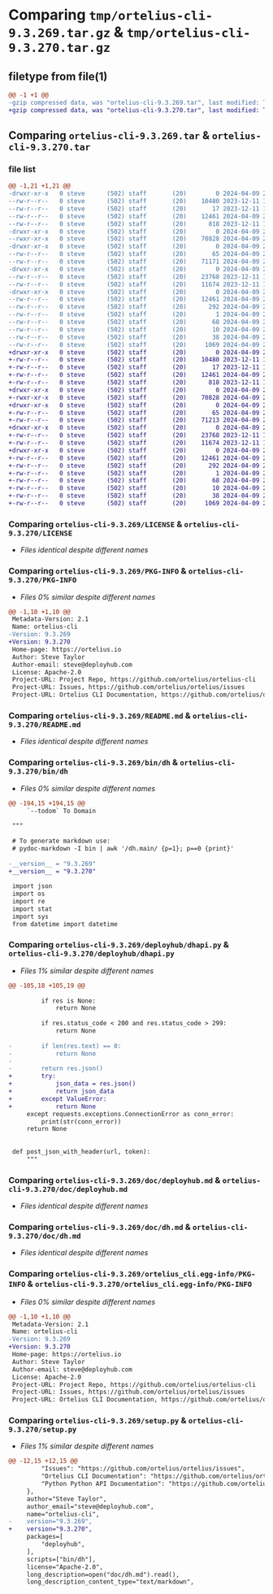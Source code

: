 # Comparing `tmp/ortelius-cli-9.3.269.tar.gz` & `tmp/ortelius-cli-9.3.270.tar.gz`

## filetype from file(1)

```diff
@@ -1 +1 @@
-gzip compressed data, was "ortelius-cli-9.3.269.tar", last modified: Tue Apr  9 21:22:28 2024, max compression
+gzip compressed data, was "ortelius-cli-9.3.270.tar", last modified: Tue Apr  9 21:28:59 2024, max compression
```

## Comparing `ortelius-cli-9.3.269.tar` & `ortelius-cli-9.3.270.tar`

### file list

```diff
@@ -1,21 +1,21 @@
-drwxr-xr-x   0 steve      (502) staff       (20)        0 2024-04-09 21:22:28.548410 ortelius-cli-9.3.269/
--rw-r--r--   0 steve      (502) staff       (20)    10480 2023-12-11 19:25:24.000000 ortelius-cli-9.3.269/LICENSE
--rw-r--r--   0 steve      (502) staff       (20)       17 2023-12-11 19:25:24.000000 ortelius-cli-9.3.269/MANIFEST.in
--rw-r--r--   0 steve      (502) staff       (20)    12461 2024-04-09 21:22:28.547346 ortelius-cli-9.3.269/PKG-INFO
--rw-r--r--   0 steve      (502) staff       (20)      818 2023-12-11 19:25:24.000000 ortelius-cli-9.3.269/README.md
-drwxr-xr-x   0 steve      (502) staff       (20)        0 2024-04-09 21:22:28.535142 ortelius-cli-9.3.269/bin/
--rwxr-xr-x   0 steve      (502) staff       (20)    70828 2024-04-09 21:22:13.000000 ortelius-cli-9.3.269/bin/dh
-drwxr-xr-x   0 steve      (502) staff       (20)        0 2024-04-09 21:22:28.537014 ortelius-cli-9.3.269/deployhub/
--rw-r--r--   0 steve      (502) staff       (20)       65 2024-04-09 21:22:13.000000 ortelius-cli-9.3.269/deployhub/__init__.py
--rw-r--r--   0 steve      (502) staff       (20)    71171 2024-04-09 21:19:40.000000 ortelius-cli-9.3.269/deployhub/dhapi.py
-drwxr-xr-x   0 steve      (502) staff       (20)        0 2024-04-09 21:22:28.541870 ortelius-cli-9.3.269/doc/
--rw-r--r--   0 steve      (502) staff       (20)    23768 2023-12-11 19:25:24.000000 ortelius-cli-9.3.269/doc/deployhub.md
--rw-r--r--   0 steve      (502) staff       (20)    11674 2023-12-11 19:25:24.000000 ortelius-cli-9.3.269/doc/dh.md
-drwxr-xr-x   0 steve      (502) staff       (20)        0 2024-04-09 21:22:28.546424 ortelius-cli-9.3.269/ortelius_cli.egg-info/
--rw-r--r--   0 steve      (502) staff       (20)    12461 2024-04-09 21:22:28.000000 ortelius-cli-9.3.269/ortelius_cli.egg-info/PKG-INFO
--rw-r--r--   0 steve      (502) staff       (20)      292 2024-04-09 21:22:28.000000 ortelius-cli-9.3.269/ortelius_cli.egg-info/SOURCES.txt
--rw-r--r--   0 steve      (502) staff       (20)        1 2024-04-09 21:22:28.000000 ortelius-cli-9.3.269/ortelius_cli.egg-info/dependency_links.txt
--rw-r--r--   0 steve      (502) staff       (20)       68 2024-04-09 21:22:28.000000 ortelius-cli-9.3.269/ortelius_cli.egg-info/requires.txt
--rw-r--r--   0 steve      (502) staff       (20)       10 2024-04-09 21:22:28.000000 ortelius-cli-9.3.269/ortelius_cli.egg-info/top_level.txt
--rw-r--r--   0 steve      (502) staff       (20)       38 2024-04-09 21:22:28.548602 ortelius-cli-9.3.269/setup.cfg
--rw-r--r--   0 steve      (502) staff       (20)     1069 2024-04-09 21:22:13.000000 ortelius-cli-9.3.269/setup.py
+drwxr-xr-x   0 steve      (502) staff       (20)        0 2024-04-09 21:28:59.639604 ortelius-cli-9.3.270/
+-rw-r--r--   0 steve      (502) staff       (20)    10480 2023-12-11 19:25:24.000000 ortelius-cli-9.3.270/LICENSE
+-rw-r--r--   0 steve      (502) staff       (20)       17 2023-12-11 19:25:24.000000 ortelius-cli-9.3.270/MANIFEST.in
+-rw-r--r--   0 steve      (502) staff       (20)    12461 2024-04-09 21:28:59.638579 ortelius-cli-9.3.270/PKG-INFO
+-rw-r--r--   0 steve      (502) staff       (20)      818 2023-12-11 19:25:24.000000 ortelius-cli-9.3.270/README.md
+drwxr-xr-x   0 steve      (502) staff       (20)        0 2024-04-09 21:28:59.620467 ortelius-cli-9.3.270/bin/
+-rwxr-xr-x   0 steve      (502) staff       (20)    70828 2024-04-09 21:28:41.000000 ortelius-cli-9.3.270/bin/dh
+drwxr-xr-x   0 steve      (502) staff       (20)        0 2024-04-09 21:28:59.622645 ortelius-cli-9.3.270/deployhub/
+-rw-r--r--   0 steve      (502) staff       (20)       65 2024-04-09 21:28:41.000000 ortelius-cli-9.3.270/deployhub/__init__.py
+-rw-r--r--   0 steve      (502) staff       (20)    71213 2024-04-09 21:28:28.000000 ortelius-cli-9.3.270/deployhub/dhapi.py
+drwxr-xr-x   0 steve      (502) staff       (20)        0 2024-04-09 21:28:59.625827 ortelius-cli-9.3.270/doc/
+-rw-r--r--   0 steve      (502) staff       (20)    23768 2023-12-11 19:25:24.000000 ortelius-cli-9.3.270/doc/deployhub.md
+-rw-r--r--   0 steve      (502) staff       (20)    11674 2023-12-11 19:25:24.000000 ortelius-cli-9.3.270/doc/dh.md
+drwxr-xr-x   0 steve      (502) staff       (20)        0 2024-04-09 21:28:59.636560 ortelius-cli-9.3.270/ortelius_cli.egg-info/
+-rw-r--r--   0 steve      (502) staff       (20)    12461 2024-04-09 21:28:59.000000 ortelius-cli-9.3.270/ortelius_cli.egg-info/PKG-INFO
+-rw-r--r--   0 steve      (502) staff       (20)      292 2024-04-09 21:28:59.000000 ortelius-cli-9.3.270/ortelius_cli.egg-info/SOURCES.txt
+-rw-r--r--   0 steve      (502) staff       (20)        1 2024-04-09 21:28:59.000000 ortelius-cli-9.3.270/ortelius_cli.egg-info/dependency_links.txt
+-rw-r--r--   0 steve      (502) staff       (20)       68 2024-04-09 21:28:59.000000 ortelius-cli-9.3.270/ortelius_cli.egg-info/requires.txt
+-rw-r--r--   0 steve      (502) staff       (20)       10 2024-04-09 21:28:59.000000 ortelius-cli-9.3.270/ortelius_cli.egg-info/top_level.txt
+-rw-r--r--   0 steve      (502) staff       (20)       38 2024-04-09 21:28:59.639756 ortelius-cli-9.3.270/setup.cfg
+-rw-r--r--   0 steve      (502) staff       (20)     1069 2024-04-09 21:28:41.000000 ortelius-cli-9.3.270/setup.py
```

### Comparing `ortelius-cli-9.3.269/LICENSE` & `ortelius-cli-9.3.270/LICENSE`

 * *Files identical despite different names*

### Comparing `ortelius-cli-9.3.269/PKG-INFO` & `ortelius-cli-9.3.270/PKG-INFO`

 * *Files 0% similar despite different names*

```diff
@@ -1,10 +1,10 @@
 Metadata-Version: 2.1
 Name: ortelius-cli
-Version: 9.3.269
+Version: 9.3.270
 Home-page: https://ortelius.io
 Author: Steve Taylor
 Author-email: steve@deployhub.com
 License: Apache-2.0
 Project-URL: Project Repo, https://github.com/ortelius/ortelius-cli
 Project-URL: Issues, https://github.com/ortelius/ortelius/issues
 Project-URL: Ortelius CLI Documentation, https://github.com/ortelius/ortelius-cli/blob/main/doc/dh.md
```

### Comparing `ortelius-cli-9.3.269/README.md` & `ortelius-cli-9.3.270/README.md`

 * *Files identical despite different names*

### Comparing `ortelius-cli-9.3.269/bin/dh` & `ortelius-cli-9.3.270/bin/dh`

 * *Files 0% similar despite different names*

```diff
@@ -194,15 +194,15 @@
     `--todom` To Domain
 
 """
 
 # To generate markdown use:
 # pydoc-markdown -I bin | awk '/dh.main/ {p=1}; p==0 {print}'
 
-__version__ = "9.3.269"
+__version__ = "9.3.270"
 
 import json
 import os
 import re
 import stat
 import sys
 from datetime import datetime
```

### Comparing `ortelius-cli-9.3.269/deployhub/dhapi.py` & `ortelius-cli-9.3.270/deployhub/dhapi.py`

 * *Files 1% similar despite different names*

```diff
@@ -105,18 +105,19 @@
 
         if res is None:
             return None
 
         if res.status_code < 200 and res.status_code > 299:
             return None
         
-        if len(res.text) == 0:
-            return None
-        
-        return res.json()
+        try:
+            json_data = res.json()  
+            return json_data
+        except ValueError:
+            return None  
     except requests.exceptions.ConnectionError as conn_error:
         print(str(conn_error))
     return None
 
 
 def post_json_with_header(url, token):
     """
```

### Comparing `ortelius-cli-9.3.269/doc/deployhub.md` & `ortelius-cli-9.3.270/doc/deployhub.md`

 * *Files identical despite different names*

### Comparing `ortelius-cli-9.3.269/doc/dh.md` & `ortelius-cli-9.3.270/doc/dh.md`

 * *Files identical despite different names*

### Comparing `ortelius-cli-9.3.269/ortelius_cli.egg-info/PKG-INFO` & `ortelius-cli-9.3.270/ortelius_cli.egg-info/PKG-INFO`

 * *Files 0% similar despite different names*

```diff
@@ -1,10 +1,10 @@
 Metadata-Version: 2.1
 Name: ortelius-cli
-Version: 9.3.269
+Version: 9.3.270
 Home-page: https://ortelius.io
 Author: Steve Taylor
 Author-email: steve@deployhub.com
 License: Apache-2.0
 Project-URL: Project Repo, https://github.com/ortelius/ortelius-cli
 Project-URL: Issues, https://github.com/ortelius/ortelius/issues
 Project-URL: Ortelius CLI Documentation, https://github.com/ortelius/ortelius-cli/blob/main/doc/dh.md
```

### Comparing `ortelius-cli-9.3.269/setup.py` & `ortelius-cli-9.3.270/setup.py`

 * *Files 1% similar despite different names*

```diff
@@ -12,15 +12,15 @@
         "Issues": "https://github.com/ortelius/ortelius/issues",
         "Ortelius CLI Documentation": "https://github.com/ortelius/ortelius-cli/blob/main/doc/dh.md",
         "Python Python API Documentation": "https://github.com/ortelius/ortelius-cli/blob/main/doc/deployhub.md",
     },
     author="Steve Taylor",
     author_email="steve@deployhub.com",
     name="ortelius-cli",
-    version="9.3.269",
+    version="9.3.270",
     packages=[
         "deployhub",
     ],
     scripts=["bin/dh"],
     license="Apache-2.0",
     long_description=open("doc/dh.md").read(),
     long_description_content_type="text/markdown",
```

